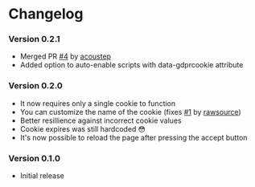 # Changelog

### Version 0.2.1

* Merged PR [#4](https://github.com/thany/gdpr-cookie/pull/4) by [acoustep](https://github.com/acoustep)
* Added option to auto-enable scripts with data-gdprcookie attribute

### Version 0.2.0

* It now requires only a single cookie to function
* You can customize the name of the cookie (fixes [#1](https://github.com/thany/gdpr-cookie/issues/1) by [rawsource](https://github.com/rawsource))
* Better resillience against incorrect cookie values
* Cookie expires was still hardcoded 😳
* It's now possible to reload the page after pressing the accept button

### Version 0.1.0

* Initial release
